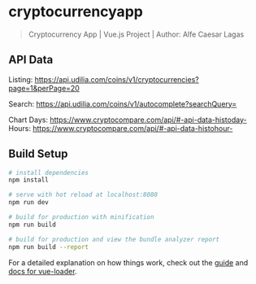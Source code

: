 # cryptocurrencyapp

> Cryptocurrency App | Vue.js Project | Author: Alfe Caesar Lagas


## API Data

Listing: https://api.udilia.com/coins/v1/cryptocurrencies?page=1&perPage=20

Search: https://api.udilia.com/coins/v1/autocomplete?searchQuery=

Chart
Days: https://www.cryptocompare.com/api/#-api-data-histoday-  
Hours: https://www.cryptocompare.com/api/#-api-data-histohour-


## Build Setup

``` bash
# install dependencies
npm install

# serve with hot reload at localhost:8080
npm run dev

# build for production with minification
npm run build

# build for production and view the bundle analyzer report
npm run build --report
```

For a detailed explanation on how things work, check out the [guide](http://vuejs-templates.github.io/webpack/) and [docs for vue-loader](http://vuejs.github.io/vue-loader).

